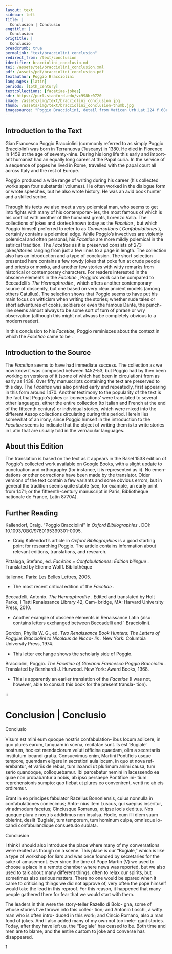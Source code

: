 ```yaml
---
layout: text
sidebar: left
title: |
  Conclusion | Conclusio
engtitle: |
  Conclusion
origtitle: |
  Conclusio
breadcrumb: true
permalink: "text/bracciolini_conclusion"
redirect_from: /text/conclusion
identifier: bracciolini_conclusio.md
tei: /assets/tei/bracciolini_conclusion.xml
pdf: /assets/pdf/bracciolini_conclusion.pdf
textauthor: Poggio Bracciolini
languages: [latin]
periods: [15th_century]
textcollections: [facetiae-jokes]
sdr: https://purl.stanford.edu/vx998hr0720
image: /assets/img/text/bracciolini_conclusion.jpg
thumb: /assets/img/text/bracciolini_conclusion-thumb.jpg
imagesource: "Poggio Bracciolini, detail from Vatican Urb.Lat.224 f.68r [Public Domain]"
---
```

<h2>Introduction to the Text</h2>
<p>Gian Francesco Poggio Bracciolini (commonly referred to as simply Poggio Bracciolini) was born in Terranuova (Tuscany) in 1380. He died in Florence in 1459 at the age of seventy-nine. During his long life this early and import- ant humanist had an equally long career at the Papal curia. In the service of a sequence of popes he lived in Rome, travelled with the papal court all across Italy and the rest of Europe.</p>

<p>Poggio produced a wide range of writing during his career (his collected works span four substantial volumes). He often worked in the dialogue form or wrote speeches, but he also wrote history. He was an avid book hunter and a skilled scribe.</p>

<p>Through his texts we also meet a very polemical man, who seems to get into fights with many of his contemporar- ies, the most famous of which is his conflict with another of the humanist greats, Lorenzo Valla. The collections of jokes and stories known today as the <i> Facetiae</i> , but which Poggio himself preferred to refer to as <i> Conversations </i> (<i> Confabulationes</i> ), certainly contains a polemical edge. While Poggio’s invectives are violently polemical and often personal, his <i> Facetiae </i> are more mildly polemical in the satirical tradition. The <i> Facetiae </i> as it is preserved consists of 273 jokes/stories ranging from just a few lines to a page in length. The collection also has an introduction and a type of conclusion. The short selection presented here contains a few rowdy jokes that poke fun at crude people and priests or monks, and another few stories with witty remarks from historical or contemporary characters. For readers interested in the obscene elements in the <i> Facetiae</i> , Poggio’s work can be compared to Beccadelli’s <i> The Hermaphrodite</i> , which offers another contemporary source of obscenity, but one based on very clear ancient models (among others Catullus). The selection shows that Poggio seems to have put his main focus on witticism when writing the stories; whether rude tales or short adventures of cooks, soldiers or even the famous Dante, the punch- line seems almost always to be some sort of turn of phrase or wry observation (although this might not always be completely obvious to a modern reader).</p>

<p>In this conclusion to his <i> Facetiae, </i> Poggio reminisces about the context in which the <i> Facetiae </i> came to be<i> .</i></p>

<h2>Introduction to the Source</h2>
<p>The <i> Facetiae </i> seems to have had immediate success. The collection as we now know it was composed between 1452-53, but Poggio had by then been working on versions of it (some of which had been in circulation) from as early as 1438. Over fifty manuscripts containing the text are preserved to this day. The <i> Facetiae </i> was also printed early and repeatedly, first appearing in this form around 1470. Another testimony to the popularity of the text is the fact that Poggio’s jokes or ‘conversations’ were translated to several other languages, either the entire collection (to Italian and French at the end of the fifteenth century) or individual stories, which were mixed into the different Aesop collections circulating during this period. Herein lies somewhat of an irony, since Poggio himself in the introduction to the <i> Facetiae </i> seems to indicate that the object of writing them is to write stories in Latin that are usually told in the vernacular languages.</p>

<h2>About this Edition</h2>
<p>The translation is based on the text as it appears in the Basel 1538 edition of Poggio’s collected work available on Google Books, with a slight update to punctuation and orthography (for instance, ij is represented as ii). No emen- dations or other corrections have been made by the translator. Older versions of the text contain a few variants and some obvious errors, but in general the tradition seems quite stable (see, for example, an early print from 1471; or the fifteenth-century manuscript in Paris, Bibliothèque nationale de France, Latin 8770A).</p>

<h2>Further Reading</h2>
<p>Kallendorf, Craig. “Poggio Bracciolini” in <i> Oxford Bibliographies</i> . DOI: 10.1093/OBO/9780195399301-0095.</p>
<ul>
<li>Craig Kallendorf’s article in <em>Oxford Bibliographies</em> is a good starting point for researching Poggio. The article contains information about relevant editions, translations, and research.</li></ul>
<p>Pittaluga, Stefano, ed. <i> Facéties = Confabulationes: Édition bilingue</i> . Translated by Etienne Wolff. Bibliothèque</p>
<p>italienne. Paris: Les Belles Lettres, 2005.</p>
<ul>
<li>The most recent critical edition of the <em>Facetiae</em> .</li></ul>
<p>Beccadelli, Antonio. <i> The Hermaphrodite</i> . Edited and translated by Holt Parke, I Tatti Renaissance Library 42, Cam- bridge, MA: Harvard University Press, 2010.</p>
<ul>
<li>Another example of obscene elements in Renaissance Latin (also contains letters exchanged between Beccadelli and ` Bracciolini).</li></ul>
<p>Gordon, Phyllis W. G., ed. <i> Two Renaissance Book Hunters: The Letters of Poggius Bracciolini to Nicolaus de Nicco- lis</i> . New York: Columbia University Press, 1974.</p>
<ul>
<li>This letter exchange shows the scholarly side of Poggio.</li></ul>
<p>Bracciolini, Poggio. <i> The Facetiae of Giovanni Francesco Poggio Bracciolini</i> . Translated by Bernhardt J. Hurwood. New York: Award Books, 1968.</p>
<ul>
<li>This is apparently an earlier translation of the <em>Facetiae</em> (I was not, however, able to consult this book for the present transla- tion).</li>
</ul>

<p>ii</p>
<h1>Conclusion | Conclusio</h1>

<p>Conclusio</p>

<p>Visum est mihi eum quoque nostris confabulation- ibus locum adiicere, in quo plures earum, tanquam in scena, recitatae sunt. Is est ‘Bugiale’ nostrum, hoc est mendaciorum veluti officina quaedam, olim a secretariis institutum iocandi gratia. Consuevimus enim, Martini Pontificis usque tempore, quemdam eligere in secretiori aula locum, in quo et nova ref- erebantur, et variis de rebus, tum laxandi ut plurimum animi causa, tum serio quandoque, colloquebamur. Ibi parcebatur nemini in lacessendo ea quae non probabantur a nobis, ab ipso persaepe Pontifice ini- tium reprehensionis sumpto: quo fiebat ut plures eo convenirent, veriti ne ab eis ordiremur.</p>

<p>Erant in eo principes fabulator Razellus Bononiensis, cuius nonnulla in confabulationes coniecimus; Anto- nius item Luscus, qui saepius inseritur, vir admodum facetus; Cinciusque Romanus, et ipse iocis deditus. Nos quoque plura e nostris addidimus non insulsa. Hodie, cum illi diem suum obierint, desiit ‘Bugiale’, tum temporum, tum hominum culpa, omnisque io- candi confabulandique consuetudo sublata.</p>
<p>Conclusion</p>

<p>I think I should also introduce the place where many of my conversations were recited as though on a scene. This place is our “Bugiale,” which is like a type of workshop for liars and was once founded by secretaries for the sake of amusement. Ever since the time of Pope Martin (V) we used to choose a place in a remote chamber where news was reported, but we also used to talk about many different things, often to relax our spirits, but sometimes also serious matters. There no one would be spared when it came to criticising things we did not approve of, very often the pope himself would take the lead in this reproof. For this reason, it happened that many people gathered there for fear that we would start with them.</p>

<p>The leaders in this were the story-teller Razello di Bolo- gna, some of whose stories I’ve thrown into this collec- tion; and Antonio Loschi, a witty man who is often intro- duced in this work; and Cincio Romano, also a man fond of jokes. And I also added many of my own not too inele- gant stories. Today, after they have left us, the “Bugiale” has ceased to be. Both time and men are to blame, and the entire custom to joke and converse has disappeared.</p>

<p>1</p>
